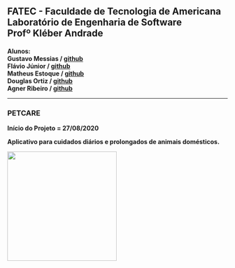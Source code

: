 <h2>FATEC - Faculdade de Tecnologia de Americana<br>
Laboratório de Engenharia de Software<br>
Profº Kléber Andrade</h2>
 <h4>
 Alunos:<br>
        Gustavo Messias / <a href="github.com/gustavomgs">github</a><br>
        Flávio Júnior / <a href="#">github</a><br>
        Matheus Estoque / <a href="github.com/matheusestoque">github</a><br>
        Douglas Ortiz / <a href="#">github</a><br>
        Agner Ribeiro / <a href="#">github</a><br>
 <hr>
 <h3>PETCARE</H3>
 
 
 <strong><p>Início do Projeto = 27/08/2020</p><strong>  

Aplicativo para cuidados diários e prolongados de animais domésticos.



<img width="250" src="http://gensoft.site/img/fundogit.fw.png">
